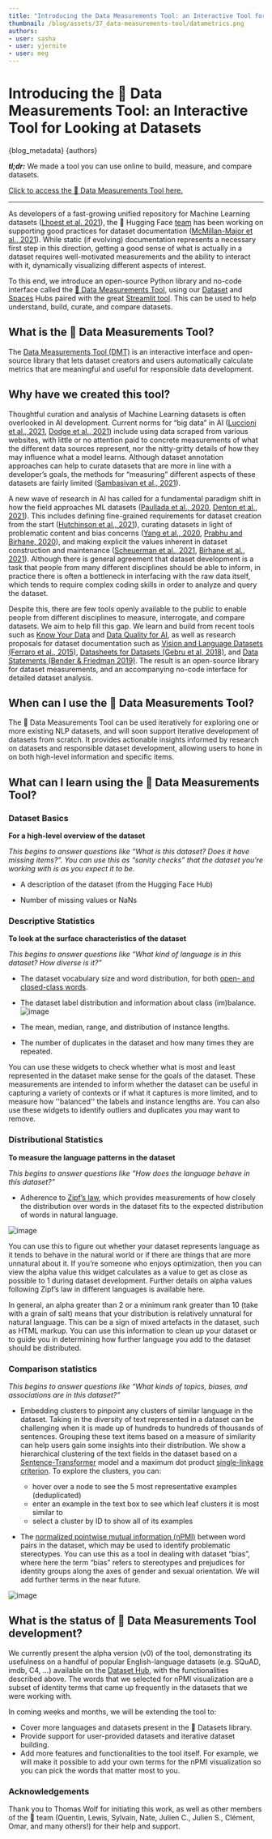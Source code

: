 ```yaml
---
title: "Introducing the Data Measurements Tool: an Interactive Tool for Looking at Datasets"
thumbnail: /blog/assets/37_data-measurements-tool/datametrics.png
authors:
- user: sasha
- user: yjernite
- user: meg
---
```


# Introducing the 🤗 Data Measurements Tool: an Interactive Tool for Looking at Datasets

{blog_metadata}
{authors}



***tl;dr:*** We made a tool you can use online to build, measure, and compare datasets.

[Click to access the 🤗 Data Measurements Tool here.](https://huggingface.co/spaces/huggingface/data-measurements-tool)

-----

As developers of a fast-growing unified repository for Machine Learning datasets ([Lhoest et al. 2021](https://arxiv.org/abs/2109.02846)), the 🤗 Hugging Face [team](https://huggingface.co/huggingface) has been working on supporting good practices for dataset documentation ([McMillan-Major et al., 2021](https://arxiv.org/abs/2108.07374)). While static (if evolving) documentation represents a necessary first step in this direction, getting a good sense of what is actually in a dataset requires well-motivated measurements and the ability to interact with it, dynamically visualizing different aspects of interest.  

To this end, we introduce an open-source Python library and no-code interface called the [🤗 Data Measurements Tool](https://huggingface.co/spaces/huggingface/data-measurements-tool), using our [Dataset](https://huggingface.co/datasets) and [Spaces](https://huggingface.co/spaces/launch) Hubs paired with the great [Streamlit tool](https://streamlit.io/).  This can be used to help understand, build, curate, and compare datasets.

## What is the 🤗 Data Measurements Tool?
The [Data Measurements Tool (DMT)](https://huggingface.co/spaces/huggingface/data-measurements-tool) is an interactive interface and open-source library that lets dataset creators and users automatically calculate metrics that are meaningful and useful for responsible data development.

## Why have we created this tool?
Thoughtful curation and analysis of Machine Learning datasets is often overlooked in AI development. Current norms for “big data” in AI ([Luccioni et al., 2021](https://arxiv.org/abs/2105.02732),  [Dodge et al., 2021](https://arxiv.org/abs/2104.08758)) include using data scraped from various websites, with little or no attention paid to concrete measurements of what the different data sources represent, nor the nitty-gritty details of how they may influence what a model learns.  Although dataset annotation approaches can help to curate datasets that are more in line with a developer’s goals, the methods for “measuring” different aspects of these datasets are fairly limited ([Sambasivan et al., 2021](https://storage.googleapis.com/pub-tools-public-publication-data/pdf/0d556e45afc54afeb2eb6b51a9bc1827b9961ff4.pdf)).

A new wave of research in AI has called for a fundamental paradigm shift in how the field approaches ML datasets ([Paullada et al., 2020](https://arxiv.org/abs/2012.05345), [Denton et al., 2021](https://journals.sagepub.com/doi/full/10.1177/20539517211035955)). This includes defining fine-grained requirements for dataset creation from the start ([Hutchinson et al., 2021](https://dl.acm.org/doi/pdf/10.1145/3442188.3445918)), curating datasets in light of problematic content and bias concerns ([Yang et al., 2020](https://dl.acm.org/doi/abs/10.1145/3351095.3375709), [Prabhu and Birhane, 2020](https://arxiv.org/abs/2006.16923)), and making explicit the values inherent in dataset construction and maintenance ([Scheuerman et al., 2021](https://dl.acm.org/doi/pdf/10.1145/3476058), [Birhane et al., 2021](https://arxiv.org/abs/2110.01963)).  Although there is general agreement that dataset development is a task that people from many different disciplines should be able to inform, in practice there is often a bottleneck in interfacing with the raw data itself, which tends to require complex coding skills in order to analyze and query the dataset.  

Despite this, there are few tools openly available to the public to enable people from different disciplines to measure, interrogate, and compare datasets.  We aim to help fill this gap.  We learn and build from recent tools such as [Know Your Data](https://knowyourdata.withgoogle.com/) and [Data Quality for AI](https://www.ibm.com/products/dqaiapi), as well as research proposals for dataset documentation such as [Vision and Language Datasets (Ferraro et al., 2015)](https://aclanthology.org/D15-1021/), [Datasheets for Datasets (Gebru et al, 2018)](https://arxiv.org/abs/1803.09010), and [Data Statements (Bender & Friedman 2019)](https://aclanthology.org/Q18-1041/). The result is an open-source library for dataset measurements, and an accompanying no-code interface for detailed dataset analysis.

## When can I use the 🤗 Data Measurements Tool?
The 🤗 Data Measurements Tool can be used iteratively for exploring one or more existing NLP datasets, and will soon support iterative development of datasets from scratch. It provides actionable insights informed by research on datasets and responsible dataset development, allowing users to hone in on both high-level information and specific items.

## What can I learn using the 🤗 Data Measurements Tool?
### Dataset Basics
**For a high-level overview of the dataset**

*This begins to answer questions like “What is this dataset?  Does it have missing items?”.  You can use this as “sanity checks” that the dataset you’re working with is as you expect it to be.*

- A description of the dataset (from the Hugging Face Hub)

- Number of missing values or NaNs

### Descriptive Statistics
**To look at the surface characteristics of the dataset**

*This begins to answer questions like “What kind of language is in this dataset?  How diverse is it?”*

- The dataset vocabulary size and word distribution, for both [open- and closed-class words](https://dictionary.apa.org/open-class-words).

- The dataset label distribution and information about class (im)balance.
![image](https://user-images.githubusercontent.com/14205986/144267166-1c9a2fd9-d998-4cdb-aaa1-8b5fea7ae23e.png)
- The mean, median, range, and distribution of instance lengths.

- The number of duplicates in the dataset and how many times they are repeated.

You can use these widgets to check whether what is most and least represented in the dataset make sense for the goals of the dataset.  These measurements are intended to inform whether the dataset can be useful in capturing a variety of contexts or if what it captures is more limited, and to measure how ''balanced'' the labels and instance lengths are.  You can also use these widgets to identify outliers and duplicates you may want to remove.

### Distributional Statistics
**To measure the language patterns in the dataset**

*This begins to answer questions like “How does the language behave in this dataset?”*

- Adherence to [Zipf’s law](https://en.wikipedia.org/wiki/Zipf%27s_law), which provides measurements of how closely the distribution over words in the dataset fits to the expected distribution of words in natural language.

![image](https://user-images.githubusercontent.com/14205986/144266979-9a5bfea2-c7b8-46fb-9749-e90ee0e5e20e.png)

  You can use this to figure out whether your dataset represents language as it tends to behave in the natural world or if there are things that are more unnatural about it.  If you’re someone who enjoys optimization, then you can view the alpha value this widget calculates as a value to get as close as possible to 1 during dataset development.  Further details on alpha values following Zipf’s law in different languages is available here.

  In general, an alpha greater than 2 or a minimum rank greater than 10 (take with a grain of salt) means that your distribution is relatively unnatural for natural language. This can be a sign of mixed artefacts in the dataset, such as HTML markup. You can use this information to clean up your dataset or to guide you in determining how further language you add to the dataset should be distributed.

### Comparison statistics
*This begins to answer questions like “What kinds of topics, biases, and associations are in this dataset?”*

- Embedding clusters to pinpoint any clusters of similar language in the dataset.
  Taking in the diversity of text represented in a dataset can be challenging when it is made up of hundreds to hundreds of thousands of sentences. Grouping these text items based on a measure of similarity can help users gain some insights into their distribution. We show a hierarchical clustering of the text fields in the dataset based on a [Sentence-Transformer](https://hf.co/sentence-transformers/all-mpnet-base-v2) model and a maximum dot product [single-linkage criterion](https://en.wikipedia.org/wiki/Single-linkage_clustering). To explore the clusters, you can:
  - hover over a node to see the 5 most representative examples (deduplicated)
  - enter an example in the text box to see which leaf clusters it is most similar to
  - select a cluster by ID to show all of its examples

- The [normalized pointwise mutual information (nPMI)](https://en.wikipedia.org/wiki/Pointwise_mutual_information#Normalized_pointwise_mutual_information_(npmi)) between word pairs in the dataset, which may be used to identify problematic stereotypes.
  You can use this as a tool in dealing with dataset “bias”, where here the term “bias” refers to stereotypes and prejudices for identity groups along the axes of gender and sexual orientation.  We will add further terms in the near future.

![image](https://user-images.githubusercontent.com/14205986/143929481-0577cf78-38b0-4418-9a22-9466302270ff.png)



## What is the status of 🤗 Data Measurements Tool development?
We currently present the alpha version (v0) of the tool, demonstrating its usefulness on a handful of popular English-language datasets (e.g. SQuAD, imdb, C4, ...) available on the [Dataset Hub](https://huggingface.co/datasets), with the functionalities described above. The words that we selected for nPMI visualization are a subset of identity terms that came up frequently in the datasets that we were working with.

In coming weeks and months, we will be extending the tool to:

- Cover more languages and datasets present in the 🤗 Datasets library.
- Provide support for user-provided datasets and iterative dataset building.
- Add more features and functionalities to the tool itself. For example, we will make it possible to add your own terms for the nPMI visualization so you can pick the words that matter most to you.

### Acknowledgements
Thank you to Thomas Wolf for initiating this work, as well as other members of the 🤗  team (Quentin, Lewis, Sylvain, Nate, Julien C., Julien S., Clément, Omar, and many others!) for their help and support.
